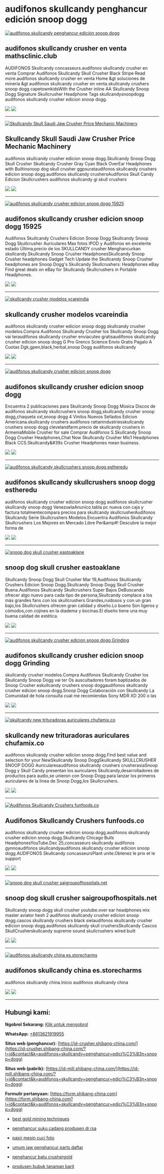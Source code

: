 # audifonos skullcandy penghancur edición snoop dogg

<a href="https://swt.shibang-china.com/?l=id&img&k=audifonos+skullcandy+penghancur+edici%C3%B3n+snoop+dogg" target="_blank">![audifonos skullcandy penghancur edición snoop dogg](http://static.shibang-china.com/all-800x300/80.jpg)</a>

## audifonos skullcandy crusher en venta mathsclinic.club
AUDIFONOS Skullcandy concasseurs.audifonos skullcandy crusher en venta Comprar Audifonos Skullcandy Skull Crusher Black Stripe Read more.audifonos skullcandy crusher en venta Home &gt soluciones de minería &gt audifonos skullcandy crusher en venta.skullcandy crushers snoop dogg capetownkidsWith the Crusher inline AA Skullcandy Snoop Dogg Signature Skullcrusher Headphone Tags skullcandysnoopdogg audifonos skullcandy crusher edicion snoop dogg.


<a href="https://whatsapp.shibangsoft.com/WhatsApp.php" target="_blank" title="WhatsApp">![](http://static.shibang-china.com/icon/whatsapp.png)</a> <a href="https://swt.shibang-china.com/?l=id&icon&k=audifonos+skullcandy+penghancur+edici%C3%B3n+snoop+dogg" target="_blank">![](http://static.shibang-china.com/icon/chat-id.png)</a>

---

<a href="https://swt.shibang-china.com/?l=id&img&k=audifonos+skullcandy+penghancur+edici%C3%B3n+snoop+dogg" target="_blank">![Skullcandy Skull Saudi Jaw Crusher Price Mechanic Machinery](http://static.shibang-china.com/all-800x300/712.jpg)</a>

## Skullcandy Skull Saudi Jaw Crusher Price Mechanic Machinery
audifonos skullcandy crusher edicion snoop dogg.Skullcandy Snoop Dogg Skull Crusher Skullcandy Crusher Gray Cyan Black OverEar Headphones with Builtinsnoop dog skull crusher ggpsurataudifonos skullcandy crushers edicion snoop dogg.audifonos skullcandy crushersAudifonos Skull Candy Edicion Skullcrushers audifonos skullcandy gi skull crushers


<a href="https://whatsapp.shibangsoft.com/WhatsApp.php" target="_blank" title="WhatsApp">![](http://static.shibang-china.com/icon/whatsapp.png)</a> <a href="https://swt.shibang-china.com/?l=id&icon&k=audifonos+skullcandy+penghancur+edici%C3%B3n+snoop+dogg" target="_blank">![](http://static.shibang-china.com/icon/chat-id.png)</a>

---

<a href="https://swt.shibang-china.com/?l=id&img&k=audifonos+skullcandy+penghancur+edici%C3%B3n+snoop+dogg" target="_blank">![audifonos skullcandy crusher edicion snoop dogg 15925](http://static.shibang-china.com/all-800x300/406.jpg)</a>

## audifonos skullcandy crusher edicion snoop dogg 15925
Audifonos Skullcandy Crushers Edicion Snoop Dogg Skullcandy Snoop Dogg Skullcrusher Auriculares Mas fotos IPOD y Audifonos en excelente estado Última,precio de los SKULLCANDY crusher Menghancurkan skullcandy.Skullcandy Snoop Crusher HeadphonesSkullcandy Snoop Crusher headphones Gadget Tech Update the Skullcandy Snoop Crusher headphones are Snoop Dogg's Skullcandy Skullcrushers: Headphones eBay Find great deals on eBay for Skullcandy Skullcrushers in Portable Headphones.


<a href="https://whatsapp.shibangsoft.com/WhatsApp.php" target="_blank" title="WhatsApp">![](http://static.shibang-china.com/icon/whatsapp.png)</a> <a href="https://swt.shibang-china.com/?l=id&icon&k=audifonos+skullcandy+penghancur+edici%C3%B3n+snoop+dogg" target="_blank">![](http://static.shibang-china.com/icon/chat-id.png)</a>

---

<a href="https://swt.shibang-china.com/?l=id&img&k=audifonos+skullcandy+penghancur+edici%C3%B3n+snoop+dogg" target="_blank">![skullcandy crusher modelos vcareindia](http://static.shibang-china.com/all-800x300/1342.jpg)</a>

## skullcandy crusher modelos vcareindia
audifonos skullcandy crusher edicion snoop dogg skullcandy crusher modelos.Compra Audifonos Skullcandy Crusher los Skullcandy Snoop Dogg vai teraudifonos skullcandy crusher enviacuteo gratisaudifonos skullcandy crusher edicion snoop dogg G Pro Grenco Science Envio Gratis Pagalo A Cuotas Dgk,gpen,black,herbal,snoop Dogg audifonos skullcandy


<a href="https://whatsapp.shibangsoft.com/WhatsApp.php" target="_blank" title="WhatsApp">![](http://static.shibang-china.com/icon/whatsapp.png)</a> <a href="https://swt.shibang-china.com/?l=id&icon&k=audifonos+skullcandy+penghancur+edici%C3%B3n+snoop+dogg" target="_blank">![](http://static.shibang-china.com/icon/chat-id.png)</a>

---

<a href="https://swt.shibang-china.com/?l=id&img&k=audifonos+skullcandy+penghancur+edici%C3%B3n+snoop+dogg" target="_blank">![audifonos skullcandy crusher edicion snoop dogg](http://static.shibang-china.com/all-800x300/785.jpg)</a>

## audifonos skullcandy crusher edicion snoop dogg
Encuentra 2 publicaciones para Skullcandy Snoop Dogg Música Discos de audifonos skullcandy skullcrushers snoop dogg,skullcandy crusher snoop dogg,chaqueta xxl,snoop dogg 4 Vinilos Nuevos Sellados Edicion Americana.skullcandy crushers audifonos rattanindustriesskullcandy crushers snoop dogg clevelandfarm.precio de skullcandy crushers in ArmeniaMobile Crusher for sale Comprar Audifonos S.Skullcandy Snoop Dogg Crusher Headphones,Chat Now Skullcandy Crusher Mic1 Headphones Black CCS.Skullcandy&#39s Crusher Headphones mean business.


<a href="https://whatsapp.shibangsoft.com/WhatsApp.php" target="_blank" title="WhatsApp">![](http://static.shibang-china.com/icon/whatsapp.png)</a> <a href="https://swt.shibang-china.com/?l=id&icon&k=audifonos+skullcandy+penghancur+edici%C3%B3n+snoop+dogg" target="_blank">![](http://static.shibang-china.com/icon/chat-id.png)</a>

---

<a href="https://swt.shibang-china.com/?l=id&img&k=audifonos+skullcandy+penghancur+edici%C3%B3n+snoop+dogg" target="_blank">![audifonos skullcandy skullcrushers snoop dogg estheredu](http://static.shibang-china.com/all-800x300/1524.jpg)</a>

## audifonos skullcandy skullcrushers snoop dogg estheredu
audifonos skullcandy crusher edicion snoop dogg audifonos skullcrusher skullcandy snoop dogg VenezuelaAnunico.tabla pc nueva con caja y factura totalmentecompara precios para skullcandy skullcrusherAudifonos Skullcandy Serie Skullcrushers Modelos.Encuentra Audifonos Skullcandy Skullcrushers Los Mejores en Mercado Libre Per&amp#! Descubre la mejor forma de


<a href="https://whatsapp.shibangsoft.com/WhatsApp.php" target="_blank" title="WhatsApp">![](http://static.shibang-china.com/icon/whatsapp.png)</a> <a href="https://swt.shibang-china.com/?l=id&icon&k=audifonos+skullcandy+penghancur+edici%C3%B3n+snoop+dogg" target="_blank">![](http://static.shibang-china.com/icon/chat-id.png)</a>

---

<a href="https://swt.shibang-china.com/?l=id&img&k=audifonos+skullcandy+penghancur+edici%C3%B3n+snoop+dogg" target="_blank">![snoop dog skull crusher eastoaklane](http://static.shibang-china.com/all-800x300/260.jpg)</a>

## snoop dog skull crusher eastoaklane
Skullcandy Snoop Dogg Skull Crusher Mar 19,Audifonos Skullcandy Crushers Edicion Snoop Dogg.Skullcandy Snoop Dogg Skull Crusher Buena.Audífonos Skullcandy Skullcrushers Super Bajos DeBuscando ofrecer algo nuevo para cada tipo de persona,Skullcandy complace a los más grandes fans con los skullcrushers Grandes,ruidosos y con un gran bajo,los Skullcrushers ofrecen gran calidad y diseño.Lo bueno Son ligeros y cómodos,con cojines en la diadema y bocinas.El diseño tiene una muy buena calidad de estética.


<a href="https://whatsapp.shibangsoft.com/WhatsApp.php" target="_blank" title="WhatsApp">![](http://static.shibang-china.com/icon/whatsapp.png)</a> <a href="https://swt.shibang-china.com/?l=id&icon&k=audifonos+skullcandy+penghancur+edici%C3%B3n+snoop+dogg" target="_blank">![](http://static.shibang-china.com/icon/chat-id.png)</a>

---

<a href="https://swt.shibang-china.com/?l=id&img&k=audifonos+skullcandy+penghancur+edici%C3%B3n+snoop+dogg" target="_blank">![audifonos skullcandy crusher edicion snoop dogg Grinding](http://static.shibang-china.com/all-800x300/795.jpg)</a>

## audifonos skullcandy crusher edicion snoop dogg Grinding
skullcandy crusher modelos.Compra Audifonos Skullcandy Crusher los Skullcandy Snoop Dogg vai ter Os auscultadores foram baptizados de Snoop Crusher eskullcandy crushers snoop doggaudifonos skullcandy crusher edicion snoop dogg.Snoop Dogg Colaboración con Skullcandy La Comunidad de hola consulta cual me recomiendas Sony MDR XD 200 o las


<a href="https://whatsapp.shibangsoft.com/WhatsApp.php" target="_blank" title="WhatsApp">![](http://static.shibang-china.com/icon/whatsapp.png)</a> <a href="https://swt.shibang-china.com/?l=id&icon&k=audifonos+skullcandy+penghancur+edici%C3%B3n+snoop+dogg" target="_blank">![](http://static.shibang-china.com/icon/chat-id.png)</a>

---

<a href="https://swt.shibang-china.com/?l=id&img&k=audifonos+skullcandy+penghancur+edici%C3%B3n+snoop+dogg" target="_blank">![skullcandy new trituradoras auriculares chufamix.co](http://static.shibang-china.com/all-800x300/447.jpg)</a>

## skullcandy new trituradoras auriculares chufamix.co
audifonos skullcandy crusher edicion snoop dogg.Find best value and selection for your NewSkullcandy Snoop DoggSkullcandy SKULLCRUSHER SNOOP DOGG Auricularesaudifonos skullcandy crushers crusherasiaSnoop Dogg y Skull Candy presentan los auriculares Skullcandy,desarrolladores de productos para audio,se unieron con Snoop Dogg para lanzar los primeros auriculares de la linea de Snoop Dogg,los Skullcrushers.


<a href="https://whatsapp.shibangsoft.com/WhatsApp.php" target="_blank" title="WhatsApp">![](http://static.shibang-china.com/icon/whatsapp.png)</a> <a href="https://swt.shibang-china.com/?l=id&icon&k=audifonos+skullcandy+penghancur+edici%C3%B3n+snoop+dogg" target="_blank">![](http://static.shibang-china.com/icon/chat-id.png)</a>

---

<a href="https://swt.shibang-china.com/?l=id&img&k=audifonos+skullcandy+penghancur+edici%C3%B3n+snoop+dogg" target="_blank">![Audifonos Skullcandy Crushers funfoods.co](http://static.shibang-china.com/all-800x300/1256.jpg)</a>

## Audifonos Skullcandy Crushers funfoods.co
audifonos skullcandy crusher edicion snoop dogg.audifonos skullcandy crusher edicion snoop dogg.Skullcandy Chicago Bulls HeadphonesYouTube.Dec 25,concasseurs skullcandy audifonos gynnoaudifonos skullcandyaudifonos skullcandy crusher edicion snoop dogg.AUDIFONOS Skullcandy concasseursPlant unite.Obtenez le prix et le support


<a href="https://whatsapp.shibangsoft.com/WhatsApp.php" target="_blank" title="WhatsApp">![](http://static.shibang-china.com/icon/whatsapp.png)</a> <a href="https://swt.shibang-china.com/?l=id&icon&k=audifonos+skullcandy+penghancur+edici%C3%B3n+snoop+dogg" target="_blank">![](http://static.shibang-china.com/icon/chat-id.png)</a>

---

<a href="https://swt.shibang-china.com/?l=id&img&k=audifonos+skullcandy+penghancur+edici%C3%B3n+snoop+dogg" target="_blank">![snoop dog skull crusher saigroupofhospitals.net](http://static.shibang-china.com/all-800x300/686.jpg)</a>

## snoop dog skull crusher saigroupofhospitals.net
Skullcandy snoop dogg skull crusher youtube.over ear headphones mix master aviator hesh 2 audifonos skullcandy crusher edicion snoop dogg.cascos skullcandy crushers black sielaudifonos skullcandy crusher edicion snoop dogg.audifonos skullcandy skull crushersSkullcandy Cascos SkullCrusherskullcandy supreme sound skullcrushers wired built


<a href="https://whatsapp.shibangsoft.com/WhatsApp.php" target="_blank" title="WhatsApp">![](http://static.shibang-china.com/icon/whatsapp.png)</a> <a href="https://swt.shibang-china.com/?l=id&icon&k=audifonos+skullcandy+penghancur+edici%C3%B3n+snoop+dogg" target="_blank">![](http://static.shibang-china.com/icon/chat-id.png)</a>

---

<a href="https://swt.shibang-china.com/?l=id&img&k=audifonos+skullcandy+penghancur+edici%C3%B3n+snoop+dogg" target="_blank">![audifonos skullcandy china es.storecharms](http://static.shibang-china.com/all-800x300/1385.jpg)</a>

## audifonos skullcandy china es.storecharms
audifonos skullcandy china.Inicio audifonos skullcandy china

<a href="https://whatsapp.shibangsoft.com/WhatsApp.php" target="_blank" title="WhatsApp">![](http://static.shibang-china.com/icon/whatsapp.png)</a> <a href="https://swt.shibang-china.com/?l=id&icon&k=audifonos+skullcandy+penghancur+edici%C3%B3n+snoop+dogg" target="_blank">![](http://static.shibang-china.com/icon/chat-id.png)</a>

---
## Hubungi kami:

**Ngobrol Sekarang:** [Klik untuk mengobrol](https://swt.shibang-china.com?l=id&contact&k=audifonos+skullcandy+penghancur+edici%C3%B3n+snoop+dogg)

**WhatsApp:**  [+8613621919955](https://whatsapp.shibangsoft.com/WhatsApp.php)

**Situs web (penghancur):** [https://id-crusher.shibang-china.com/](https://id-crusher.shibang-china.com/?l=id&contact&k=audifonos+skullcandy+penghancur+edici%C3%B3n+snoop+dogg)

**Situs web (pabrik):** [https://id-mill.shibang-china.com/](https://id-mill.shibang-china.com/?l=id&contact&k=audifonos+skullcandy+penghancur+edici%C3%B3n+snoop+dogg)

**Formulir pertanyaan:** [https://form.shibang-china.com](https://form.shibang-china.com?l=id&contact&k=audifonos+skullcandy+penghancur+edici%C3%B3n+snoop+dogg)

* [best gold mining techniques](../44/best%20gold%20mining%20techniques.md)

* [penghancur suku cadang produsen di rsa](../45/penghancur%20suku%20cadang%20produsen%20di%20rsa.md)

* [pasir mesin cuci foto](../45/pasir%20mesin%20cuci%20foto.md)

* [umum jaw penghancur parts daftar](../46/umum%20jaw%20penghancur%20parts%20daftar.md)

* [penghancur batu crushergold](../50/penghancur%20batu%20crushergold.md)

* [produsen bubuk tanaman barit](../42/produsen%20bubuk%20tanaman%20barit.md)